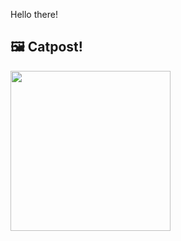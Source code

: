 Hello there!



## 🖼️ Catpost!

<sub>
    <img src="https://cdn2.thecatapi.com/images/43q.jpg" height="256">
</sub>

